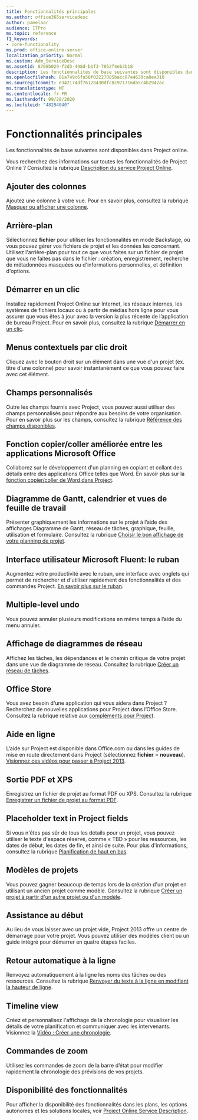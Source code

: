 ```yaml
---
title: Fonctionnalités principales
ms.author: office365servicedesc
author: pamelaar
audience: ITPro
ms.topic: reference
f1_keywords:
- core-functionality
ms.prod: office-online-server
localization_priority: Normal
ms.custom: Adm_ServiceDesc
ms.assetid: 8708b029-f2d3-498d-b1f3-7052f4eb3b18
description: Les fonctionnalités de base suivantes sont disponibles dans Project online.
ms.openlocfilehash: 81a749c6fa58f02227085bacc87e4630ca8ea310
ms.sourcegitcommit: e342174df76128430dfc8c971716da5c4b2942ac
ms.translationtype: MT
ms.contentlocale: fr-FR
ms.lasthandoff: 09/28/2020
ms.locfileid: "48294040"
---
```

# <a name="core-functionality"></a>Fonctionnalités principales

Les fonctionnalités de base suivantes sont disponibles dans Project online.
  
Vous recherchez des informations sur toutes les fonctionnalités de Project Online ? Consultez la rubrique [Description du service Project Online](project-online-service-description.md).
  
## <a name="add-columns"></a>Ajouter des colonnes

Ajoutez une colonne à votre vue. Pour en savoir plus, consultez la rubrique [Masquer ou afficher une colonne](https://go.microsoft.com/fwlink/p/?LinkId=271343).
  
## <a name="backstage"></a>Arrière-plan

Sélectionnez **fichier** pour utiliser les fonctionnalités en mode Backstage, où vous pouvez gérer vos fichiers de projet et les données les concernant. Utilisez l'arrière-plan pour tout ce que vous faites sur un fichier de projet que vous ne faites pas dans le fichier : création, enregistrement, recherche de métadonnées masquées ou d'informations personnelles, et définition d'options. 
  
## <a name="click-to-run"></a>Démarrer en un clic

Installez rapidement Project Online sur Internet, les réseaux internes, les systèmes de fichiers locaux ou à partir de médias hors ligne pour vous assurer que vous êtes à jour avec la version la plus récente de l’application de bureau Project. Pour en savoir plus, consultez la rubrique [Démarrer en un clic](https://go.microsoft.com/fwlink/p/?LinkId=271596).
  
## <a name="contextual-right-click-menus"></a>Menus contextuels par clic droit

Cliquez avec le bouton droit sur un élément dans une vue d'un projet (ex. titre d'une colonne) pour savoir instantanément ce que vous pouvez faire avec cet élément.
  
## <a name="custom-fields"></a>Champs personnalisés

Outre les champs fournis avec Project, vous pouvez aussi utiliser des champs personnalisés pour répondre aux besoins de votre organisation. Pour en savoir plus sur les champs, consultez la rubrique [Référence des champs disponibles](https://support.office.com/article/615a4563-1cc3-40f4-b66f-1b17e793a460).
  
## <a name="enhanced-copy-and-paste-across-microsoft-office-applications"></a>Fonction copier/coller améliorée entre les applications Microsoft Office

Collaborez sur le développement d'un planning en copiant et collant des détails entre des applications Office telles que Word. En savoir plus sur la [fonction copier/coller de Word dans Project](https://go.microsoft.com/fwlink/p/?LinkId=271330).
  
## <a name="gantt-chart-calendar-and-task-sheet-views"></a>Diagramme de Gantt, calendrier et vues de feuille de travail

Présenter graphiquement les informations sur le projet à l’aide des affichages Diagramme de Gantt, réseau de tâches, graphique, feuille, utilisation et formulaire. Consultez la rubrique [Choisir le bon affichage de votre planning de projet](https://go.microsoft.com/fwlink/?LinkId=402905).
  
## <a name="microsoft-fluent-user-interface-the-ribbon"></a>Interface utilisateur Microsoft Fluent: le ruban

Augmentez votre productivité avec le ruban, une interface avec onglets qui permet de rechercher et d'utiliser rapidement des fonctionnalités et des commandes Project. [En savoir plus sur le ruban](https://go.microsoft.com/fwlink/p/?LinkId=271325).
  
## <a name="multiple-level-undo"></a>Multiple-level undo

Vous pouvez annuler plusieurs modifications en même temps à l’aide du menu annuler. 
  
## <a name="network-diagram-view"></a>Affichage de diagrammes de réseau

Affichez les tâches, les dépendances et le chemin critique de votre projet dans une vue de diagramme de réseau. Consultez la rubrique [Créer un réseau de tâches](https://go.microsoft.com/fwlink/p/?LinkId=271338).
  
## <a name="office-store"></a>Office Store

Vous avez besoin d'une application qui vous aidera dans Project ? Recherchez de nouvelles applications pour Project dans l’Office Store. Consultez la rubrique relative aux [compléments pour Project](https://go.microsoft.com/fwlink/?LinkId=273883).
  
## <a name="online-help"></a>Aide en ligne

L’aide sur Project est disponible dans Office.com ou dans les guides de mise en route directement dans Project (sélectionnez **fichier** \> **nouveau**). [Visionnez ces vidéos pour passer à Project 2013](https://go.microsoft.com/fwlink/p/?LinkId=271325).
  
## <a name="pdf-and-xps-output"></a>Sortie PDF et XPS

Enregistrez un fichier de projet au format PDF ou XPS. Consultez la rubrique [Enregistrer un fichier de projet au format PDF](https://go.microsoft.com/fwlink/p/?LinkId=271350).
  
## <a name="placeholder-text-in-project-fields"></a>Placeholder text in Project fields

Si vous n'êtes pas sûr de tous les détails pour un projet, vous pouvez utiliser le texte d'espace réservé, comme « TBD » pour les ressources, les dates de début, les dates de fin, et ainsi de suite. Pour plus d'informations, consultez la rubrique [Planification de haut en bas](https://go.microsoft.com/fwlink/p/?LinkId=271333).
  
## <a name="project-templates"></a>Modèles de projets

Vous pouvez gagner beaucoup de temps lors de la création d'un projet en utilisant un ancien projet comme modèle. Consultez la rubrique [Créer un projet à partir d'un autre projet ou d'un modèle](https://go.microsoft.com/fwlink/p/?LinkId=271328).
  
## <a name="start-experience"></a>Assistance au début

Au lieu de vous laisser avec un projet vide, Project 2013 offre un centre de démarrage pour votre projet. Vous pouvez utiliser des modèles client ou un guide intégré pour démarrer en quatre étapes faciles.
  
## <a name="text-wrap"></a>Retour automatique à la ligne

Renvoyez automatiquement à la ligne les noms des tâches ou des ressources. Consultez la rubrique [Renvoyer du texte à la ligne en modifiant la hauteur de ligne](https://go.microsoft.com/fwlink/p/?LinkId=271344).
  
## <a name="timeline-view"></a>Timeline view

Créez et personnalisez l'affichage de la chronologie pour visualiser les détails de votre planification et communiquer avec les intervenants. Visionnez la [Vidéo : Créer une chronologie](https://go.microsoft.com/fwlink/?LinkId=402912).
  
## <a name="zoom-controls"></a>Commandes de zoom

Utilisez les commandes de zoom de la barre d’état pour modifier rapidement la chronologie des prévisions de vos projets. 
  
## <a name="feature-availability"></a>Disponibilité des fonctionnalités

Pour afficher la disponibilité des fonctionnalités dans les plans, les options autonomes et les solutions locales, voir [Project Online Service Description](project-online-service-description.md).
  

